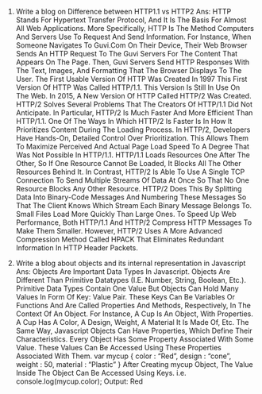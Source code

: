 1. Write a blog on Difference between HTTP1.1 vs HTTP2
Ans:  HTTP Stands For Hypertext Transfer Protocol, And It Is The Basis For Almost All Web Applications. More Specifically, HTTP Is The Method Computers And Servers Use To Request And Send Information. For Instance, When Someone Navigates To Guvi.Com On Their Device, Their Web Browser Sends An HTTP Request To The Guvi Servers For The Content That Appears On The Page. Then, Guvi Servers Send HTTP Responses With The Text, Images, And Formatting That The Browser Displays To The User.
The First Usable Version Of HTTP Was Created In 1997 This First Version Of HTTP Was Called HTTP/1.1. This Version Is Still In Use On The Web. In 2015, A New Version Of HTTP Called HTTP/2 Was Created.
HTTP/2 Solves Several Problems That The Creators Of HTTP/1.1 Did Not Anticipate. In Particular, HTTP/2 Is Much Faster And More Efficient Than HTTP/1.1. One Of The Ways In Which HTTP/2 Is Faster Is In How It Prioritizes Content During The Loading Process.
In HTTP/2, Developers Have Hands-On, Detailed Control Over Prioritization. This Allows Them To Maximize Perceived And Actual Page Load Speed To A Degree That Was Not Possible In HTTP/1.1.
HTTP/1.1 Loads Resources One After The Other, So If One Resource Cannot Be Loaded, It Blocks All The Other Resources Behind It. In Contrast, HTTP/2 Is Able To Use A Single TCP Connection To Send Multiple Streams Of Data At Once So That No One Resource Blocks Any Other Resource. HTTP/2 Does This By Splitting Data Into Binary-Code Messages And Numbering These Messages So That The Client Knows Which Stream Each Binary Message Belongs To.
Small Files Load More Quickly Than Large Ones. To Speed Up Web Performance, Both HTTP/1.1 And HTTP/2 Compress HTTP Messages To Make Them Smaller. However, HTTP/2 Uses A More Advanced Compression Method Called HPACK That Eliminates Redundant Information In HTTP Header Packets.



2. Write a blog about objects and its internal representation in Javascript
Ans:   Objects Are Important Data Types In Javascript. Objects Are Different Than Primitive Datatypes (I.E. Number, String, Boolean, Etc.). Primitive Data Types Contain One Value But Objects Can Hold Many Values In Form Of Key: Value Pair. These Keys Can Be Variables Or Functions And Are Called Properties And Methods, Respectively, In The Context Of An Object. For Instance, A Cup Is An Object, With Properties. A Cup Has A Color, A Design, Weight, A Material It Is Made Of, Etc. The Same Way, Javascript Objects Can Have Properties, Which Define Their Characteristics.
Every Object Has Some Property Associated With Some Value. These Values Can Be Accessed Using These Properties Associated With Them.
var mycup {
color : “Red”,
design : “cone”,
weight : 50,
material : “Plastic”
}
After Creating mycup Object, The Value Inside The Object Can Be Accessed Using Keys.
i.e.
console.log(mycup.color);
Output: Red



